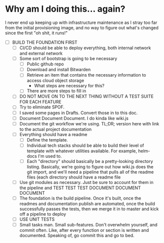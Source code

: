 # Why am I doing this... again?
I never end up keeping up with infrastructure maintenance as I stray too far from the initial provisioning image,
and no way to figure out what's changed since the first "oh shit, it runs!"

- [ ] BUILD THE FOUNDATION FIRST
    - [ ] CI/CD should be able to deploy everything, both internal network and external network
    - [ ] Some sort of bootstrap is going to be necessary
        - [ ] Public github repo
        - [ ] Download and install Bitwarden
        - [ ] Retrieve an item that contains the necessary information to access cloud object storage
            - What steps are necessary for this?
        - [ ] There are more steps to fill in
    - [ ] DO NOT MOVE ON TO THE NEXT THING WITHOUT A TEST SUITE FOR EACH FEATURE
    - [ ] Try to eliminate SPOF. 
    - [ ] I saved some pages in Drafts. Convert those in to this doc.
    - [ ] Document Document Document. I do kinda like wiki.js
    - [ ] Document the git workflow we're using. TL;DR; version here with link to the actual project documentation
    - [ ] Everything should have a readme
        - [ ] Define the template.
        - [ ] Individual tech stacks should be able to build their level of template with whatever utilities available.
                For example, helm-docs I'm used to. 
        - [ ] Each "directory" should basically be a pretty-looking directory listing. Basically, we're going to
                figure out how wiki.js does the git import, and we'll need a pipeline that pulls all of the readme
                files (each directory should have a readme file
    - [ ] Use git modules as necessary. Just be sure to account for them in the pipeline and TEST TEST TEST DOCUMENT
            DOCUMENT DOCUMENT
    - [ ] The foundation is the build pipeline. Once it's built, once the readmes and documentation publish are automated,
            once the build successfully passes the tests, then we merge it in to master and kick off a pipeline to deploy
    - [ ] USE UNIT TESTS 
    - [ ] Small tasks man. Small sub-features. Don't overwhelm yourself, and commit often. Like, after every function or section
            is written and documented. Speaking of, go commit this and go to bed.
